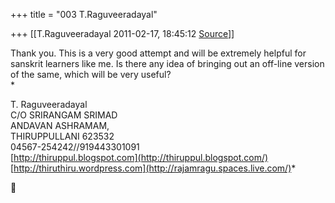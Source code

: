 +++
title = "003 T.Raguveeradayal"

+++
[[T.Raguveeradayal	2011-02-17, 18:45:12 [Source](https://groups.google.com/g/samskrita/c/KwctAiznPtk)]]



Thank you. This is a very good attempt and will be extremely helpful for sanskrit learners like me. Is there any idea of bringing out an off-line version of the same, which will be very useful?  
*  
  
T. Raguveeradayal  
C/O SRIRANGAM SRIMAD  
ANDAVAN ASHRAMAM,  
THIRUPPULLANI 623532  
04567-254242//919443301091  
[http://thiruppul.blogspot.com](http://thiruppul.blogspot.com/)  
[http://thiruthiru.wordpress.com](http://rajamragu.spaces.live.com/)*



